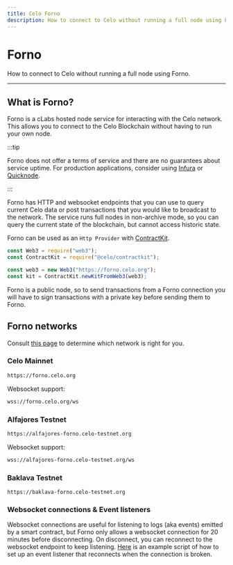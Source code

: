```yaml
---
title: Celo Forno
description: How to connect to Celo without running a full node using Forno.
---
```


# Forno

How to connect to Celo without running a full node using Forno.

---

## What is Forno?

Forno is a cLabs hosted node service for interacting with the Celo network. This allows you to connect to the Celo Blockchain without having to run your own node.

:::tip

Forno does not offer a terms of service and there are no guarantees about service uptime. For production applications, consider using [Infura](https://www.infura.io/) or [Quicknode](/developer/tools#quicknode).

:::

Forno has HTTP and websocket endpoints that you can use to query current Celo data or post transactions that you would like to broadcast to the network. The service runs full nodes in non-archive mode, so you can query the current state of the blockchain, but cannot access historic state.

Forno can be used as an `Http Provider` with [ContractKit](/developer/contractkit).

```javascript
const Web3 = require("web3");
const ContractKit = require("@celo/contractkit");

const web3 = new Web3("https://forno.celo.org");
const kit = ContractKit.newKitFromWeb3(web3);
```

Forno is a public node, so to send transactions from a Forno connection you will have to sign transactions with a private key before sending them to Forno.

## Forno networks

Consult [this page](/network/) to determine which network is right for you.

### Celo Mainnet

```bash
https://forno.celo.org
```

Websocket support:

```bash
wss://forno.celo.org/ws
```

### Alfajores Testnet

```bash
https://alfajores-forno.celo-testnet.org
```

Websocket support:

```bash
wss://alfajores-forno.celo-testnet.org/ws
```

### Baklava Testnet

```
https://baklava-forno.celo-testnet.org
```

### Websocket connections & Event listeners

Websocket connections are useful for listening to logs (aka events) emitted by a smart contract, but Forno only allows a websocket connection for 20 minutes before disconnecting. On disconnect, you can reconnect to the websocket endpoint to keep listening. [Here](https://gist.github.com/critesjosh/a230e7b2eb54c8d330ca57db1f6239db) is an example script of how to set up an event listener that reconnects when the connection is broken.
